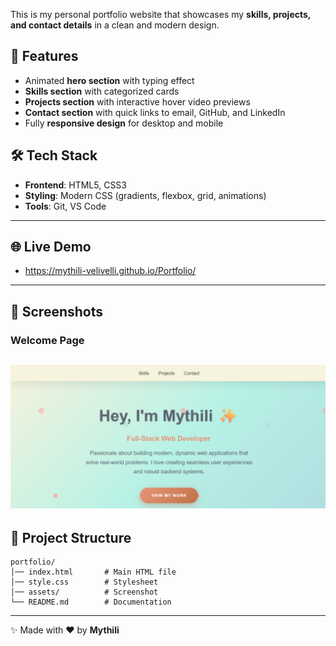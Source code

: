 
This is my personal portfolio website that showcases my **skills, projects, and contact details** in a clean and modern design.

## 🚀 Features
- Animated **hero section** with typing effect  
- **Skills section** with categorized cards  
- **Projects section** with interactive hover video previews  
- **Contact section** with quick links to email, GitHub, and LinkedIn  
- Fully **responsive design** for desktop and mobile  

## 🛠️ Tech Stack
- **Frontend**: HTML5, CSS3
- **Styling**: Modern CSS (gradients, flexbox, grid, animations)  
- **Tools**: Git, VS Code  
---
## 🌐 Live Demo
- https://mythili-velivelli.github.io/Portfolio/
---
## 📸 Screenshots

### Welcome Page
![Hub Screenshot](./assets/portfolio.png)
---
## 📂 Project Structure
```
portfolio/
│── index.html       # Main HTML file
│── style.css        # Stylesheet
│── assets/          # Screenshot
└── README.md        # Documentation
```
---

✨ Made with ❤️ by **Mythili**
